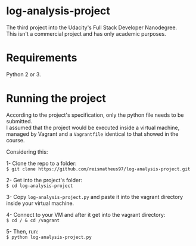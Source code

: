 # log-analysis-project
The third project into the Udacity's Full Stack Developer Nanodegree. \
This isn't a commercial project and has only academic purposes.

# Requirements
Python 2 or 3.

# Running the project
According to the project's specification, only the python file needs to be submitted. \
I assumed that the project would be executed inside a virtual machine, managed by Vagrant and a ```Vagrantfile``` identical to that showed in the course.

Considering this:

1- Clone the repo to a folder: \
```$ git clone https://github.com/reismatheus97/log-analysis-project.git``` 

2- Get into the project's folder: \
```$ cd log-analysis-project``` 

3- Copy ```log-analysis-project.py``` and paste it into the vagrant directory inside your virtual machine.

4- Connect to your VM and after it get into the vagrant directory: \
```$ cd / & cd /vagrant ``` 

5- Then, run: \
```$ python log-analysis-project.py ```

